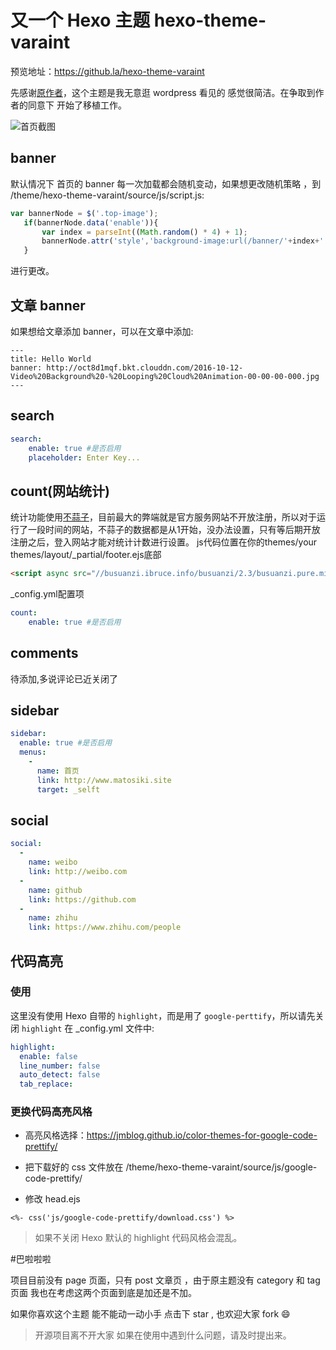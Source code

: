 # 又一个 Hexo 主题 hexo-theme-varaint

预览地址：https://github.la/hexo-theme-varaint

先感谢[原作者](www.dahuzi.me)，这个主题是我无意逛 wordpress 看见的 感觉很简洁。在争取到作者的同意下 开始了移植工作。

  ![首页截图](https://imgchr.github.la/varaint.png)

## banner
默认情况下 首页的 banner 每一次加载都会随机变动，如果想更改随机策略 ，到 /theme/hexo-theme-varaint/source/js/script.js:

```javascript
var bannerNode = $('.top-image');
   if(bannerNode.data('enable')){
       var index = parseInt((Math.random() * 4) + 1);
       bannerNode.attr('style','background-image:url(/banner/'+index+'.jpg)');
   }
``` 

进行更改。

## 文章 banner

如果想给文章添加 banner，可以在文章中添加:

```vim
---
title: Hello World
banner: http://oct8d1mqf.bkt.clouddn.com/2016-10-12-Video%20Background%20-%20Looping%20Cloud%20Animation-00-00-00-000.jpg
---
```


## search
```yaml
search: 
    enable: true #是否启用
    placeholder: Enter Key...
```

## count(网站统计)

统计功能使用[不蒜子](http://service.ibruce.info/)，目前最大的弊端就是官方服务网站不开放注册，所以对于运行了一段时间的网站，不蒜子的数据都是从1开始，没办法设置，只有等后期开放注册之后，登入网站才能对统计计数进行设置。
js代码位置在你的themes/your themes/layout/_partial/footer.ejs底部

```html
<script async src="//busuanzi.ibruce.info/busuanzi/2.3/busuanzi.pure.mini.js"></script>
```
_config.yml配置项

```yaml
count: 
    enable: true #是否启用
```

## comments

待添加,多说评论已近关闭了

## sidebar

```yaml
sidebar: 
  enable: true #是否启用
  menus:
    -
      name: 首页
      link: http://www.matosiki.site
      target: _selft
```

## social

```yaml
social: 
  -
    name: weibo
    link: http://weibo.com
  -
    name: github
    link: https://github.com
  -
    name: zhihu
    link: https://www.zhihu.com/people
```

## 代码高亮 


### 使用

这里没有使用 Hexo 自带的 `highlight`，而是用了 `google-perttify`，所以请先关闭 `highlight` 在 _config.yml 文件中:

```yaml
highlight:
  enable: false
  line_number: false
  auto_detect: false
  tab_replace:
```

### 更换代码高亮风格

- 高亮风格选择：https://jmblog.github.io/color-themes-for-google-code-prettify/

- 把下载好的 css 文件放在 /theme/hexo-theme-varaint/source/js/google-code-prettify/

- 修改 head.ejs 

```ejs
<%- css('js/google-code-prettify/download.css') %>
```

> 如果不关闭 Hexo 默认的 highlight 代码风格会混乱。



#巴啦啦啦

项目目前没有 page 页面，只有 post 文章页 ，由于原主题没有 category 和 tag 页面 我也在考虑这两个页面到底是加还是不加。

如果你喜欢这个主题 能不能动一动小手 点击下 star , 也欢迎大家 fork 😄 

> 开源项目离不开大家 如果在使用中遇到什么问题，请及时提出来。



